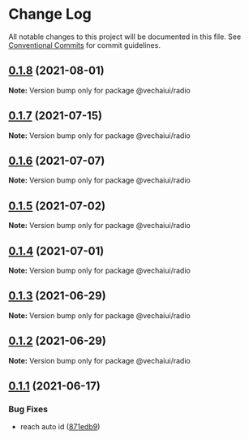 # Change Log

All notable changes to this project will be documented in this file.
See [Conventional Commits](https://conventionalcommits.org) for commit guidelines.

## [0.1.8](https://github.com/vechai/vechaiui/compare/@vechaiui/radio@0.1.7...@vechaiui/radio@0.1.8) (2021-08-01)

**Note:** Version bump only for package @vechaiui/radio





## [0.1.7](https://github.com/vechai/vechaiui/compare/@vechaiui/radio@0.1.6...@vechaiui/radio@0.1.7) (2021-07-15)

**Note:** Version bump only for package @vechaiui/radio





## [0.1.6](https://github.com/vechai/vechaiui/compare/@vechaiui/radio@0.1.5...@vechaiui/radio@0.1.6) (2021-07-07)

**Note:** Version bump only for package @vechaiui/radio





## [0.1.5](https://github.com/vechai/vechaiui/compare/@vechaiui/radio@0.1.4...@vechaiui/radio@0.1.5) (2021-07-02)

**Note:** Version bump only for package @vechaiui/radio





## [0.1.4](https://github.com/vechai/vechaiui/compare/@vechaiui/radio@0.1.3...@vechaiui/radio@0.1.4) (2021-07-01)

**Note:** Version bump only for package @vechaiui/radio





## [0.1.3](https://github.com/vechai/vechaiui/compare/@vechaiui/radio@0.1.2...@vechaiui/radio@0.1.3) (2021-06-29)

**Note:** Version bump only for package @vechaiui/radio





## [0.1.2](https://github.com/vechai/vechaiui/compare/@vechaiui/radio@0.1.1...@vechaiui/radio@0.1.2) (2021-06-29)

**Note:** Version bump only for package @vechaiui/radio





## [0.1.1](https://github.com/vechai/vechaiui/compare/@vechaiui/radio@0.1.0...@vechaiui/radio@0.1.1) (2021-06-17)


### Bug Fixes

* reach auto id ([871edb9](https://github.com/vechai/vechaiui/commit/871edb9a24da108a0827cb8521ce577b5c4d470a))
